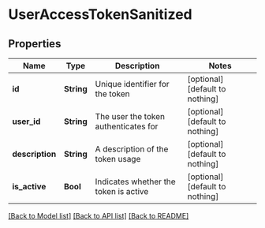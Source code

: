 # UserAccessTokenSanitized


## Properties
Name | Type | Description | Notes
------------ | ------------- | ------------- | -------------
**id** | **String** | Unique identifier for the token | [optional] [default to nothing]
**user_id** | **String** | The user the token authenticates for | [optional] [default to nothing]
**description** | **String** | A description of the token usage | [optional] [default to nothing]
**is_active** | **Bool** | Indicates whether the token is active | [optional] [default to nothing]


[[Back to Model list]](../README.md#models) [[Back to API list]](../README.md#api-endpoints) [[Back to README]](../README.md)



